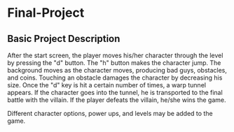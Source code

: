 Final-Project
=============
Basic Project Description
-------------------------

After the start screen, the player moves his/her character through the level by pressing the "d" button. The "h" button makes the character jump. The background moves as the character moves, producing bad guys, obstacles, and coins. Touching an obstacle damages the character by decreasing his size. Once the "d" key is hit a certain number of times, a warp tunnel appears. If the character goes into the tunnel, he is transported to the final battle with the villain. If the player defeats the villain, he/she wins the game.

Different character options, power ups, and levels may be added to the game.
